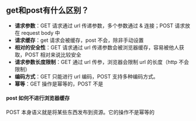 ## get和post有什么区别？

- **请求参数**：GET 请求通过 url 传递参数，多个参数通过 & 连接；POST 请求放在 request body 中
- **请求缓存**：get 请求会被缓存，post 不会，除非手动设置
- **相对的安全性**：GET 请求通过 url 传递参数会被浏览器缓存，容易被他人获取，POST 相对来说比较安全
- **请求参数长度限制**：GET 通过 url 传参，浏览器会限制 url 的长度（http 不会限制）
- **编码方式**：GET 只能进行 url 编码，POST 支持多种编码方式。
- **幂等**：GET 操作是幂等的，POST 不是

#### post 如何不进行浏览器缓存
POST 本身语义就是将某些东西发布到资源。它的操作不是幂等的
